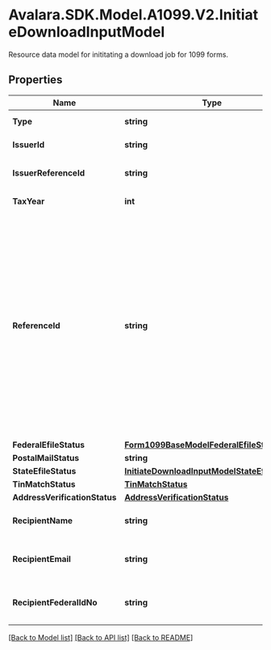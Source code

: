 # Avalara.SDK.Model.A1099.V2.InitiateDownloadInputModel
Resource data model for inititating a download job for 1099 forms.

## Properties

Name | Type | Description | Notes
------------ | ------------- | ------------- | -------------
**Type** | **string** |  | [optional] [readonly] 
**IssuerId** | **string** | The ID of the issuer. | [optional] 
**IssuerReferenceId** | **string** | A unique reference ID of the issuer | [optional] 
**TaxYear** | **int** | The tax year for the form. | [optional] 
**ReferenceId** | **string** | Optional identifier for your reference, never shown to any agency or recipient.  We will also prefix download filenames with this value, if present.  Can only include letters, numbers, dashes, underscores and spaces. | [optional] 
**FederalEfileStatus** | [**Form1099BaseModelFederalEfileStatus**](Form1099BaseModelFederalEfileStatus.md) |  | [optional] 
**PostalMailStatus** | **string** |  | [optional] 
**StateEfileStatus** | [**InitiateDownloadInputModelStateEfileStatus**](InitiateDownloadInputModelStateEfileStatus.md) |  | [optional] 
**TinMatchStatus** | [**TinMatchStatus**](TinMatchStatus.md) |  | [optional] 
**AddressVerificationStatus** | [**AddressVerificationStatus**](AddressVerificationStatus.md) |  | [optional] 
**RecipientName** | **string** | Legal name of the recipient | [optional] 
**RecipientEmail** | **string** | The email address of the recipient. | [optional] 
**RecipientFederalIdNo** | **string** | The federal ID number of the recipient. | [optional] 

[[Back to Model list]](../../../README.md#documentation-for-models) [[Back to API list]](../../../README.md#documentation-for-api-endpoints) [[Back to README]](../../../README.md)

